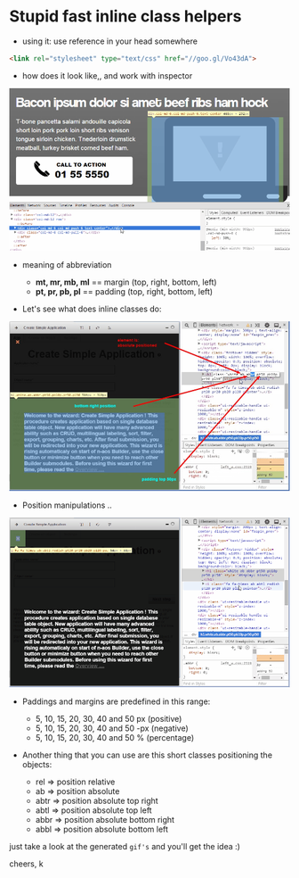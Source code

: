 # Stupid fast inline class helpers

* using it: use reference in your head somewhere

```html
<link rel="stylesheet" type="text/css" href="//goo.gl/Vo43dA">
```


* how does it look like,, and work with inspector

![explanation](little_explanation.gif?raw=true, "Little demo :)")


* meaning of abbreviation

	- **mt, mr, mb, ml** == margin (top, right, bottom, left)
	- **pt, pr, pb, pl** == padding (top, right, bottom, left)


* Let's see what does inline classes do:

![explanation](explanation.jpg?raw=true, "Arrows to inline specific functions")

* Position manipulations ..

![explanation](positions.gif?raw=true, "Position manipulation")


* Paddings and margins are predefined in this range:

    - 5, 10, 15, 20, 30, 40 and 50 px (positive)
    - 5, 10, 15, 20, 30, 40 and 50 -px (negative)
    - 5, 10, 15, 20, 30, 40 and 50 % (percentage)

* Another thing that you can use are this short classes positioning the objects:

	- rel => position relative
	- ab => position absolute
	- abtr => position absolute top right
	- abtl => position absolute top left
	- abbr => position absolute bottom right
	- abbl => position absolute bottom left

just take a look at the generated `gif's` and you'll get the idea :)


cheers, k
